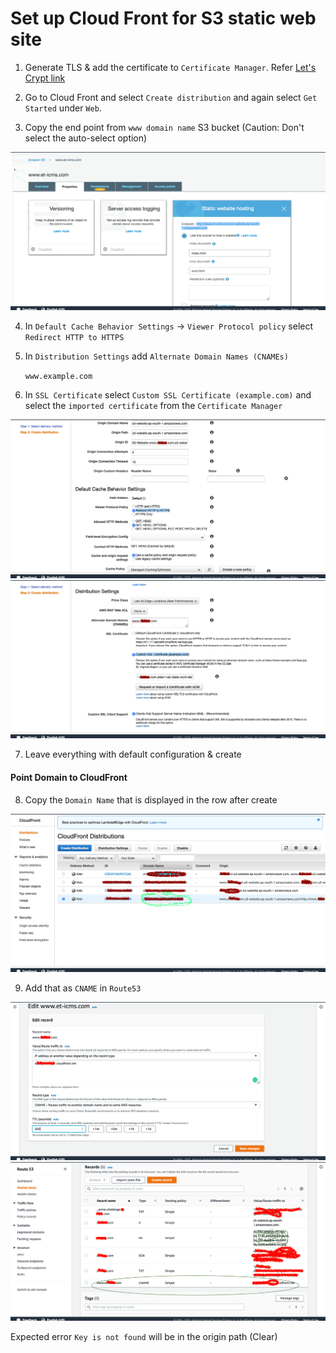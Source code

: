 # Set up Cloud Front for S3 static web site

1. Generate TLS & add the certificate to `Certificate Manager`. Refer [Let's Crypt link](../../TLS/let's_encrypt.md)

2. Go to Cloud Front and select `Create distribution` and again select `Get Started` under `Web`.

3. Copy the end point from `www domain name` S3 bucket (Caution: Don't select the auto-select option)

  ![Copy www end point](copy_www_end_point.png)
  
4. In `Default Cache Behavior Settings` -> `Viewer Protocol policy`  select `Redirect HTTP to HTTPS`

5. In `Distribution Settings` add `Alternate Domain Names (CNAMEs)` 
   
    `www.example.com`
6. In `SSL Certificate` select `Custom SSL Certificate (example.com)` and select the `imported certificate` from the `Certificate Manager`

  ![Redirect to https](create_distribution_1.png)
  ![Set CNAME & Select SSL](create_distribution_2.png)


7. Leave everything with default configuration & create

#### Point Domain to CloudFront

8. Copy the `Domain Name` that is displayed in the row after create

  ![Copy cloud front domain name](copy_cloud_front_domain_name.png)

9. Add that as `CNAME` in `Route53`

  ![Add Cloud Front Domain name to Route 53](add_cloud_front_domain_name_to_route_53.png)
  ![CNAME in list of records](final_record_list_with_cname.png)
  

Expected error `Key is not found` will be in the origin path (Clear)